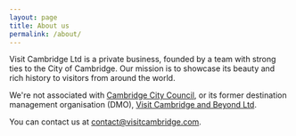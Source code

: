 ```yaml
---
layout: page
title: About us
permalink: /about/
---
```


Visit Cambridge Ltd is a private business, founded by a team with strong ties to the City of Cambridge. Our mission is to showcase its beauty and rich history to visitors from around the world.

We're not associated with <a class="primary-color" href="https://www.cambridge.gov.uk/" target="_blank">Cambridge City Council</a>, or its former destination management organisation (DMO), <a class="primary-color" href="https://www.visitcambridge.org/" target="_blank">Visit Cambridge and Beyond Ltd</a>. 

You can contact us at <a class="primary-color" href="mailto:{{ site.email }}" >contact@visitcambridge.com</a>.

<div style="width:100%; height: 120px;"></div>